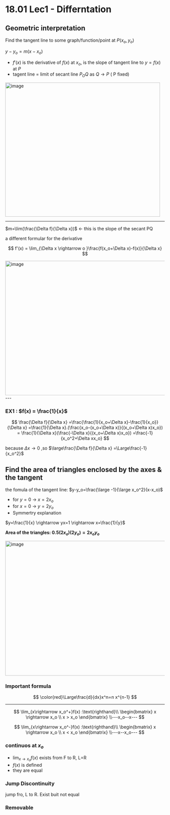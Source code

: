 # 18.01 Lec1 - Differntation
## Geometric interpretation
Find the tangent line to some graph/function/point at $P(x_o,y_o)$

$y-y_o=m(x-x_o)$
- $f'(x)$ is the derivative of $f(x)$ at $x_o$, is the slope of tangent line to $y=f(x)$ at $P$
- tagent line = limit of secant line $P_OQ$ as $Q \rightarrow P$ ( P fixed)
<img width="489" height="423" alt="image" src="https://github.com/user-attachments/assets/a61f5f67-e591-4050-8f37-77f05c73a403" />

___
$m=\lim(\frac{\Delta f}{\Delta x})$ ← this is the slope of the secant PQ

a different formular for the derivative

$$
f'(x) = \lim_{\Delta x \rightarrow o }\frac{f(x_o+\Delta x)-f(x)}{\Delta x}
$$

<img width="574" height="424" alt="image" src="https://github.com/user-attachments/assets/bfe186ac-fcfd-4797-9413-5e901b5441d6" />
---

### EX1 : $f(x) = \frac{1}{x}$

$$
\frac{\Delta f}{\Delta x} 
=\frac{\frac{1}{x_o+\Delta x}-\frac{1}{x_o}}{\Delta x}
=\frac{1}{\Delta x}.(\frac{x_o-(x_o+\Delta x)}{(x_o+\Delta x)x_o})
= \frac{1}{\Delta x}(\frac{-\Delta x}{(x_o+\Delta x)x_o})
=\frac{-1}{x_o^2+\Delta xx_o}
$$

because $\Delta x \rightarrow0$ ,so $\large\frac{\Delta f}{\Delta x} 
=\Large\frac{-1}{x_o^2}$

## Find the area of triangles enclosed by the axes & the tangent

the fomula of the tangent line: $y-y_o=\frac{\large -1}{\large x_o^2}(x-x_o)$

- for $y=0$ → $x=2x_o$
- for $x=0$ → $y=2y_o$
- Symmertry explanation

$y=\frac{1}{x} \rightarrow yx=1 \rightarrow x=\frac{1}{y}$

**Area of the triangles: $0.5(2x_o)(2y_o)=2x_oy_o$**


<img width="556" height="425" alt="image" src="https://github.com/user-attachments/assets/752ee33e-adf7-47a1-92ce-1400c5dc4bc9" />

### Important formula

$$
\color{red}\Large\frac{d}{dx}x^n=n x^{n-1}
$$

---

$$
\lim_{x\rightarrow x_o^+}f(x) :\text{righthand}\\
\begin{bmatrix}
x \rightarrow x_o \\
x > x_o
\end{bmatrix}
\\---x_o--x---
$$

$$
\lim_{x\rightarrow x_o^-}f(x) :\text{righthand}\\
\begin{bmatrix}
x \rightarrow x_o \\
x < x_o
\end{bmatrix}
\\---x--x_o---
$$

### continuos at $x_o$

- $\lim_{x\rightarrow x_o}f(x)$ exists from F to R, L=R
- $f(x)$  is defined
- they are equal

### Jump Discontinuity

jump fro, L to R. Exist buit not equal

### Removable
